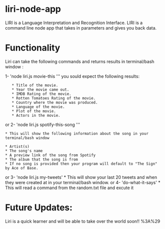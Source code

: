# liri-node-app
LIRI is a Language Interpretation and Recognition Interface. LIRI is a command line node app that takes in parameters and gives you back data.


# Functionality

Liri can take the following commands and returns results in terminal/bash window :

1- 'node liri.js movie-this '<movie name here>''
    you sould expect the following results:

       * Title of the movie.
       * Year the movie came out.
       * IMDB Rating of the movie.
       * Rotten Tomatoes Rating of the movie.
       * Country where the movie was produced.
       * Language of the movie.
       * Plot of the movie.
       * Actors in the movie.

 or
 2- 'node liri.js spotify-this-song '<song name here>''

    * This will show the following information about the song in your terminal/bash window

    * Artist(s)
    * The song's name
    * A preview link of the song from Spotify
    * The album that the song is from
    * If no song is provided then your program will default to "The Sign" by Ace of Base.
 or
 3- 'node liri.js my-tweets'
     * This will show your last 20 tweets and when they were created at in your terminal/bash window.
 or
 4- 'do-what-it-says'
    * This will read a command from the random.txt file and excute it


#  Future Updates:

Liri is a quick learner and will be able to take over the world soon!! %3A%29